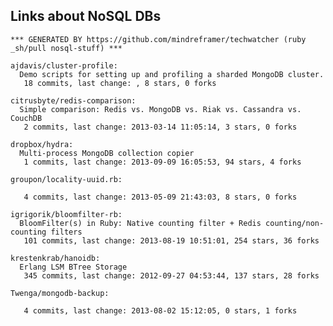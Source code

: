 ## Links about NoSQL DBs


<!-- PROJECTS_LIST_START -->
    *** GENERATED BY https://github.com/mindreframer/techwatcher (ruby _sh/pull nosql-stuff) *** 

    ajdavis/cluster-profile:
      Demo scripts for setting up and profiling a sharded MongoDB cluster.
       18 commits, last change: , 8 stars, 0 forks

    citrusbyte/redis-comparison:
      Simple comparison: Redis vs. MongoDB vs. Riak vs. Cassandra vs. CouchDB
       2 commits, last change: 2013-03-14 11:05:14, 3 stars, 0 forks

    dropbox/hydra:
      Multi-process MongoDB collection copier
       1 commits, last change: 2013-09-09 16:05:53, 94 stars, 4 forks

    groupon/locality-uuid.rb:

       4 commits, last change: 2013-05-09 21:43:03, 8 stars, 0 forks

    igrigorik/bloomfilter-rb:
      BloomFilter(s) in Ruby: Native counting filter + Redis counting/non-counting filters
       101 commits, last change: 2013-08-19 10:51:01, 254 stars, 36 forks

    krestenkrab/hanoidb:
      Erlang LSM BTree Storage
       345 commits, last change: 2012-09-27 04:53:44, 137 stars, 28 forks

    Twenga/mongodb-backup:

       4 commits, last change: 2013-08-02 15:12:05, 0 stars, 1 forks
<!-- PROJECTS_LIST_END -->
